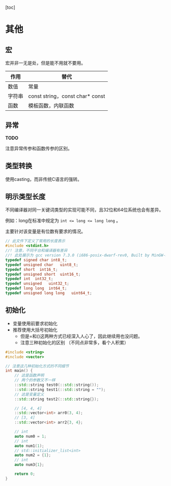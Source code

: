 [toc]

# 其他

## 宏

宏并非一无是处，但是能不用就不要用。

| 作用   | 替代                            |
| ------ | ------------------------------- |
| 数值   | 常量                            |
| 字符串 | const string，const char* const |
| 函数   | 模板函数，内联函数              |

## 异常

**TODO**

注意异常传参和函数传参的区别。

## 类型转换

使用casting，而非传统C语言的强转。

## 明示类型长度

不同编译器对同一关键词类型的实现可能不同，且32位和64位系统也会有差异。

例如：long在标准中规定为 `int <= long <= long long` 。

主要针对该变量是有位数有要求的情况。

```cpp
// 此文件下定义了常用的长度表示
#include <stdint.h>
//! 注意，不同平台和编译器有差异
//! 此处展示为 gcc version 7.3.0 (i686-posix-dwarf-rev0, Built by MinGW-W64 project)
typedef signed char int8_t;
typedef unsigned char   uint8_t;
typedef short  int16_t;
typedef unsigned short  uint16_t;
typedef int  int32_t;
typedef unsigned   uint32_t;
typedef long long  int64_t;
typedef unsigned long long   uint64_t;
```

## 初始化

- 变量使用前要求初始化
- 推荐使用大括号初始化
  - 但是=和()这两种方式已经深入人心了，因此继续用也没问题。
  - 注意三种初始化的区别 （不同点非常多，看个人积累）

```cpp
#include <string>
#include <vector>

// 注意这几种初始化方式的不同细节
int main() {
    // 这是函数声明
    // 两个的参数又不一样
    ::std::string test0(::std::string());
    ::std::string test1(::std::string = "");
    // 这是变量定义
    ::std::string test2(::std::string{});

    // [4, 4, 4]
    ::std::vector<int> arr0(3, 4);
    // [3, 4]
    ::std::vector<int> arr2{3, 4};

    // int
    auto num0 = 1;
    // int
    auto num1(1);
    // std::initializer_list<int>
    auto num2 = {1};
    // int
    auto num3{1};

    return 0;
}
```

